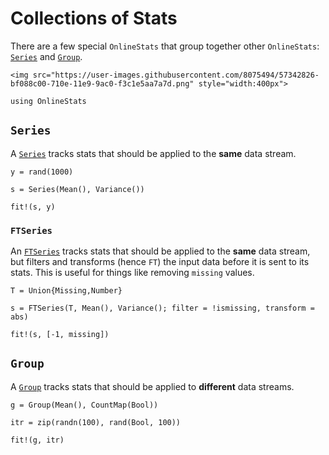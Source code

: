 # Collections of Stats

There are a few special `OnlineStats` that group together other `OnlineStats`: [`Series`](@ref) and [`Group`](@ref).

```@raw html
<img src="https://user-images.githubusercontent.com/8075494/57342826-bf088c00-710e-11e9-9ac0-f3c1e5aa7a7d.png" style="width:400px">
```

```@setup collections
using OnlineStats
```

## `Series`
A [`Series`](@ref) tracks stats that should be applied to the **same** data stream.

```@example collections
y = rand(1000)

s = Series(Mean(), Variance())

fit!(s, y)
```


### `FTSeries`

An [`FTSeries`](@ref) tracks stats that should be applied to the **same** data stream, but filters and transforms (hence `FT`) the input data before it is sent to its stats.  This is useful for things like removing `missing` values.

```@example collections
T = Union{Missing,Number}

s = FTSeries(T, Mean(), Variance(); filter = !ismissing, transform = abs)

fit!(s, [-1, missing])
```


## `Group`

A [`Group`](@ref) tracks stats that should be applied to **different** data streams.

```@example collections
g = Group(Mean(), CountMap(Bool))

itr = zip(randn(100), rand(Bool, 100))

fit!(g, itr)
```
